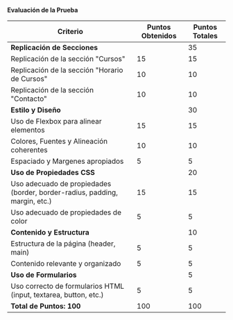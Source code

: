 **Evaluación de la Prueba**

| Criterio                                                                   | Puntos Obtenidos | Puntos Totales |
| -------------------------------------------------------------------------- | ---------------- | -------------- |
| **Replicación de Secciones**                                               |                  | 35             |
| Replicación de la sección "Cursos"                                         | 15               | 15             |
| Replicación de la sección "Horario de Cursos"                              | 10               | 10             |
| Replicación de la sección "Contacto"                                       | 10               | 10             |
| **Estilo y Diseño**                                                        |                  | 30             |
| Uso de Flexbox para alinear elementos                                      | 15               | 15             |
| Colores, Fuentes y Alineación coherentes                                   | 10               | 10             |
| Espaciado y Margenes apropiados                                            | 5                | 5              |
| **Uso de Propiedades CSS**                                                 |                  | 20             |
| Uso adecuado de propiedades (border, border-radius, padding, margin, etc.) | 15               | 15             |
| Uso adecuado de propiedades de color                                       | 5                | 5              |
| **Contenido y Estructura**                                                 |                  | 10             |
| Estructura de la página (header, main)                                     | 5                | 5              |
| Contenido relevante y organizado                                           | 5                | 5              |
| **Uso de Formularios**                                                     |                  | 5              |
| Uso correcto de formularios HTML (input, textarea, button, etc.)           | 5                | 5              |
| **Total de Puntos: 100**                                                   | 100              | 100            |
